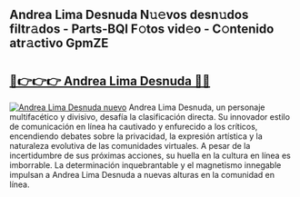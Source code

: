 ## Andrea Lima Desnuda N𝚞𝚎vos desn𝚞dos filtr𝚊dos - Parts-BQI F𝚘tos vid𝚎o - C𝚘ntenido atr𝚊ctivo GpmZE

# <h2><a href="http://mbb2vh.tromn.icu/?c=Andrea+Lima+Desnuda">🔗👉👉👉 Andrea Lima Desnuda 🔗🔗</a></h2>

[![Andrea Lima Desnuda nuevo](https://i.imgur.com/pEAQMta.gif)](http://mbb2vh.tromn.icu/?c=Andrea+Lima+Desnuda)
Andrea Lima Desnuda, un personaje multifacético y divisivo, desafía la clasificación directa. Su innovador estilo de comunicación en línea ha cautivado y enfurecido a los críticos, encendiendo debates sobre la privacidad, la expresión artística y la naturaleza evolutiva de las comunidades virtuales. A pesar de la incertidumbre de sus próximas acciones, su huella en la cultura en línea es imborrable. La determinación inquebrantable y el magnetismo innegable impulsan a Andrea Lima Desnuda a nuevas alturas en la comunidad en línea.
